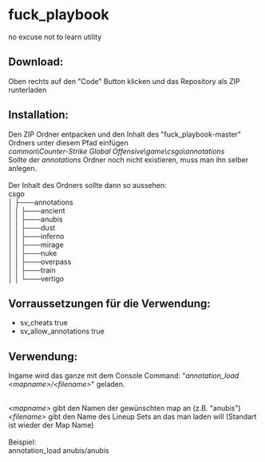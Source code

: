 # fuck_playbook
no excuse not to learn utility

<!-- TextPositionOffset = [ 
    Distance to Player (value < 0 = closer), 
    Left/Right (value > 0 = right), 
    Height (value > 0 = higher)] -->

## Download:
Oben rechts auf den "Code" Button klicken und das Repository als ZIP runterladen

## Installation:
Den ZIP Ordner entpacken und den Inhalt des "fuck_playbook-master" Ordners unter diesem Pfad einfügen<br>
    *common\Counter-Strike Global Offensive\game\csgo\annotations*<br>
Sollte der *annotations* Ordner noch nicht existieren, muss man ihn selber anlegen.<br>
<br>
Der Inhalt des Ordners sollte dann so aussehen:\
csgo\
│   ├───annotations\
│   │   ├───ancient\
│   │   ├───anubis\
│   │   ├───dust\
│   │   ├───inferno\
│   │   ├───mirage\
│   │   ├───nuke\
│   │   ├───overpass\
│   │   ├───train\
│   │   └───vertigo

## Vorraussetzungen für die Verwendung:<br>
 - sv_cheats true
 - sv_allow_annotations true


## Verwendung:
Ingame wird das ganze mit dem Console Command: "*annotation_load &lt;mapname&gt;/&lt;filename&gt;*" geladen.<br><br>

*&lt;mapname&gt;* gibt den Namen der gewünschten map an (z.B. "anubis")<br>
*&lt;filename&gt;* gibt den Name des Lineup Sets an das man laden will (Standart ist wieder der Map Name)
<br>
<br>
Beispiel:<br>
annotation_load anubis/anubis
